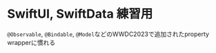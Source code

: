 # SwiftUI, SwiftData 練習用

```@Observable```, ```@Bindable```, ```@Model```などのWWDC2023で追加されたproperty wrapperに慣れる
